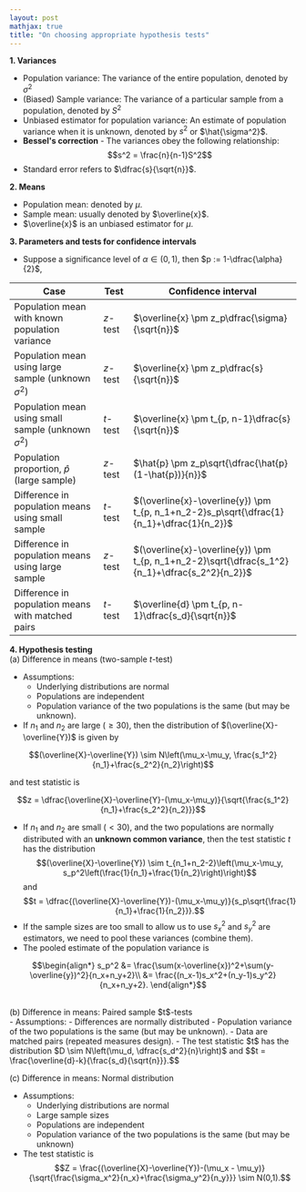 ```yaml
---
layout: post
mathjax: true
title: "On choosing appropriate hypothesis tests"
---
```


**1. Variances**
- Population variance: The variance of the entire population, denoted by $\sigma^2$
- (Biased) Sample variance: The variance of a particular sample from a population, denoted by $S^2$
- Unbiased estimator for population variance: An estimate of population variance when it is unknown, denoted by $s^2$ or $\hat{\sigma^2}$.
- **Bessel's correction** - The variances obey the following relationship: $$s^2 = \frac{n}{n-1}S^2$$
- Standard error refers to $\dfrac{s}{\sqrt{n}}$.

**2. Means**
- Population mean: denoted by $\mu$.
- Sample mean: usually denoted by $\overline{x}$.
- $\overline{x}$ is an unbiased estimator for $\mu$.

**3. Parameters and tests for confidence intervals**
- Suppose a significance level of $\alpha \in (0,1)$, then $p := 1-\dfrac{\alpha}{2}$,

| Case | Test | Confidence interval |
| ---- | ---- | ---- |
| Population mean with known population variance | $z$-test | $\overline{x} \pm z_p\dfrac{\sigma}{\sqrt{n}}$ |
| Population mean using large sample (unknown $\sigma^2$) | $z$-test | $\overline{x} \pm z_p\dfrac{s}{\sqrt{n}}$ |
| Population mean using small sample (unknown $\sigma^2$) | $t$-test | $\overline{x} \pm t_{p, n-1}\dfrac{s}{\sqrt{n}}$ |
| Population proportion, $\hat{p}$ (large sample) | $z$-test | $\hat{p} \pm z_p\sqrt{\dfrac{\hat{p}(1-\hat{p})}{n}}$ |
| Difference in population means using small sample | $t$-test | $(\overline{x}-\overline{y}) \pm t_{p, n_1+n_2-2}s_p\sqrt{\dfrac{1}{n_1}+\dfrac{1}{n_2}}$ |
| Difference in population means using large sample | $z$-test | $(\overline{x}-\overline{y}) \pm t_{p, n_1+n_2-2}\sqrt{\dfrac{s_1^2}{n_1}+\dfrac{s_2^2}{n_2}}$ |
| Difference in population means with matched pairs | $t$-test | $\overline{d} \pm t_{p, n-1}\dfrac{s_d}{\sqrt{n}}$ |

**4. Hypothesis testing** <br>
(a) Difference in means (two-sample $t$-test) <br>
- Assumptions: 
	- Underlying distributions are normal
	- Populations are independent
	- Population variance of the two populations is the same (but may be unknown).
- If $n_1$ and $n_2$ are large ($\ge 30$), then the distribution of $(\overline{X}-\overline{Y})$ is given by

$$(\overline{X}-\overline{Y}) \sim N\left(\mu_x-\mu_y, \frac{s_1^2}{n_1}+\frac{s_2^2}{n_2}\right)$$

and test statistic is

$$z = \dfrac{\overline{X}-\overline{Y}-(\mu_x-\mu_y)}{\sqrt{\frac{s_1^2}{n_1}+\frac{s_2^2}{n_2}}}$$

- If $n_1$ and $n_2$ are small ($<30$), and the two populations are normally distributed with an **unknown common variance**, then the test statistic $t$ has the distribution $$(\overline{X}-\overline{Y}) \sim t_{n_1+n_2-2}\left(\mu_x-\mu_y, s_p^2\left(\frac{1}{n_1}+\frac{1}{n_2}\right)\right)$$ and $$t = \dfrac{(\overline{X}-\overline{Y})-(\mu_x-\mu_y)}{s_p\sqrt{\frac{1}{n_1}+\frac{1}{n_2}}}.$$
- If the sample sizes are too small to allow us to use $s_x^2$ and $s_y^2$ are estimators, we need to pool these variances (combine them).
- The pooled estimate of the population variance is <br>

$$\begin{align*}
s_p^2 &= \frac{\sum(x-\overline{x})^2+\sum(y-\overline{y})^2}{n_x+n_y+2}\\ 
&= \frac{(n_x-1)s_x^2+(n_y-1)s_y^2}{n_x+n_y+2}.
\end{align*}$$

<br>
(b) Difference in means: Paired sample $t$-tests <br>
- Assumptions:
	- Differences are normally distributed
	- Population variance of the two populations is the same (but may be unknown).
	- Data are matched pairs (repeated measures design).
- The test statistic $t$ has the distribution  $D \sim N\left(\mu_d, \dfrac{s_d^2}{n}\right)$ and $$t = \frac{\overline{d}-k}{\frac{s_d}{\sqrt{n}}}.$$

(c) Difference in means: Normal distribution <br>
- Assumptions:
	- Underlying distributions are normal
	- Large sample sizes
	- Populations are independent
	- Population variance of the two populations is the same (but may be unknown)
- The test statistic is $$Z = \frac{(\overline{X}-\overline{Y})-(\mu_x - \mu_y)}{\sqrt{\frac{\sigma_x^2}{n_x}+\frac{\sigma_y^2}{n_y}}} \sim N(0,1).$$

